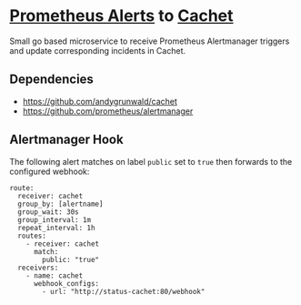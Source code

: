 # [Prometheus Alerts](https://prometheus.io/docs/alerting/alertmanager/) to [Cachet](http://cachethq.io/)

Small go based microservice to receive Prometheus Alertmanager triggers and update corresponding incidents in Cachet.

## Dependencies

* https://github.com/andygrunwald/cachet
* https://github.com/prometheus/alertmanager

## Alertmanager Hook

The following alert matches on label `public` set to `true` then forwards to the configured webhook:

```
route:
  receiver: cachet
  group_by: [alertname]
  group_wait: 30s
  group_interval: 1m
  repeat_interval: 1h
  routes:
    - receiver: cachet
      match:
        public: "true"
  receivers:
    - name: cachet
      webhook_configs:
        - url: "http://status-cachet:80/webhook"
```
